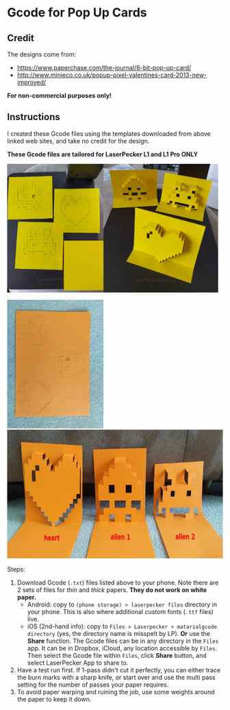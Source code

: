 # Gcode for Pop Up Cards

## Credit

The designs come from:
* https://www.paperchase.com/the-journal/8-bit-pop-up-card/ 
* http://www.minieco.co.uk/popup-pixel-valentines-card-2013-new-improved/

**For non-commercial purposes only!**

## Instructions

I created these Gcode files using the templates downloaded from above linked web sites, and take no credit for the design. 

**These Gcode files are tailored for LaserPecker L1 and L1 Pro ONLY**

<img src="pop_up_1.jpg" height="300px"><img src="pop_up_2.jpg" height="300px">

<img src="pop_up_3.jpg" height="300px"><img src="pop_up_4.jpg" height="300px">


Steps:
1. Download Gcode (`.txt`) files listed above to your phone. Note there are 2 sets of files for *thin* and *thick* papers. **They do not work on white paper.**
    * Android: copy to `(phone storage) > laserpecker files` directory in your phone. This is also where additional custom fonts (`.ttf` files) live.
    * iOS (2nd-hand info): copy to `Files > Laserpecker > matarialgcode directory` (yes, the directory name is misspelt by LP). **Or** use the **Share** function. The Gcode files can be in any directory in the `Files` app. It can be in Dropbox, iCloud, any location accessible by `Files`. Then select the Gcode file within `Files`, click **Share** button, and select LaserPecker App to share to.
2. Have a test run first. If 1-pass didn't cut it perfectly, you can either trace the burn marks with a sharp knife, or start over and use the multi pass setting for the number of passes your paper requires.
3. To avoid paper warping and ruining the job, use some weights around the paper to keep it down.
